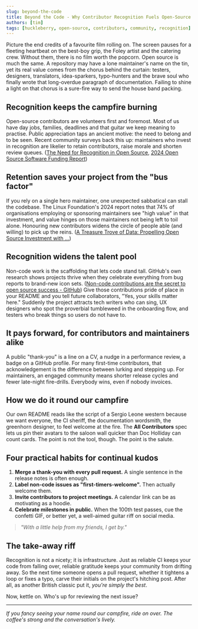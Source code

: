 ```yaml
---
slug: beyond-the-code
title: Beyond the Code - Why Contributor Recognition Fuels Open-Source Communities
authors: [tim]
tags: [huckleberry, open-source, contributors, community, recognition]
---
```


Picture the end credits of a favourite film rolling on. The screen pauses for a fleeting heartbeat on the best-boy grip, the Foley artist and the catering crew. Without them, there is no film worth the popcorn. Open source is much the same. A repository may have a lone maintainer's name on the tin, yet its real value comes from the chorus behind the curtain: testers, designers, translators, idea-sparkers, typo-hunters and the brave soul who finally wrote that long-overdue paragraph of documentation. Failing to shine a light on that chorus is a sure-fire way to send the house band packing.

<!-- truncate -->

## Recognition keeps the campfire burning

Open-source contributors are volunteers first and foremost. Most of us have day jobs, families, deadlines and that guitar we keep meaning to practise. Public appreciation taps an ancient motive: the need to belong and to be seen. Recent community surveys back this up: maintainers who invest in recognition are likelier to retain contributors, raise morale and shorten review queues. ([The Need for Recognition in Open Source](https://opensauced.pizza/blog/the-need-for-recognition-in-open-source?utm_source=chatgpt.com), [2024 Open Source Software Funding Report](https://opensourcefundingsurvey2024.com/?utm_source=chatgpt.com))

## Retention saves your project from the "bus factor"

If you rely on a single hero maintainer, one unexpected sabbatical can stall the codebase. The Linux Foundation's 2024 report notes that 74% of organisations employing or sponsoring maintainers see "high value" in that investment,  and value hinges on those maintainers not being left to toil alone. Honouring new contributors widens the circle of people able (and willing) to pick up the reins. ([A Treasure Trove of Data: Propelling Open Source Investment with ...](https://www.linuxfoundation.org/blog/a-treasure-trove-of-data-propelling-open-source-investment-with-the-2024-global-spotlight-insights-report?utm_source=chatgpt.com))

## Recognition widens the talent pool

Non-code work is the scaffolding that lets code stand tall. GitHub's own research shows projects thrive when they celebrate everything from bug reports to brand-new icon sets. ([Non-code contributions are the secret to open source success - GitHub](https://github.com/readme/featured/open-source-non-code-contributions?utm_source=chatgpt.com)) Give those contributions pride of place in your README and you tell future collaborators, "Yes, your skills matter here." Suddenly the project attracts tech writers who can sing, UX designers who spot the proverbial tumbleweed in the onboarding flow, and testers who break things so users do not have to.

## It pays forward,  for contributors and maintainers alike

A public "thank-you" is a line on a CV, a nudge in a performance review, a badge on a GitHub profile. For many first-time contributors, that acknowledgement is the difference between lurking and stepping up. For maintainers, an engaged community means shorter release cycles and fewer late-night fire-drills. Everybody wins, even if nobody invoices.

## How we do it round our campfire

Our own README reads like the script of a Sergio Leone western because we want everyone,  the CI sheriff, the documentation wordsmith, the greenhorn designer,  to feel welcome at the fire. The **All Contributors** spec lets us pin their avatars to the saloon wall quicker than Doc Holliday can count cards. The point is not the tool, though. The point is the salute.

## Four practical habits for continual kudos

1. **Merge a thank-you with every pull request.** A single sentence in the release notes is often enough.
2. **Label non-code issues as "first-timers-welcome".** Then actually welcome them.
3. **Invite contributors to project meetings.** A calendar link can be as motivating as a hoodie.
4. **Celebrate milestones in public.** When the 100th test passes, cue the confetti GIF,  or better yet, a well-aimed guitar riff on social media.

> *"With a little help from my friends, I get by."*

## The take-away riff

Recognition is not a nicety; it is infrastructure. Just as reliable CI keeps your code from falling over, reliable gratitude keeps your community from drifting away. So the next time someone opens a pull request,  whether it tightens a loop or fixes a typo,  carve their initials on the project's hitching post. After all, as another British classic put it, *you're simply the best*.

Now, kettle on. Who's up for reviewing the next issue?

---

*If you fancy seeing your name round our campfire, ride on over. The coffee's strong and the conversation's lively.*
